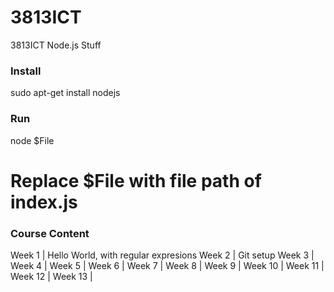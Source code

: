 # 3813ICT
3813ICT Node.js Stuff

### Install ###
sudo apt-get install nodejs

### Run ###
node $File
# Replace $File with file path of index.js

### Course Content ###
Week 1  | Hello World, with regular expresions
Week 2  | Git setup
Week 3  | 
Week 4  | 
Week 5  | 
Week 6  | 
Week 7  | 
Week 8  | 
Week 9  | 
Week 10 | 
Week 11 | 
Week 12 | 
Week 13 | 

